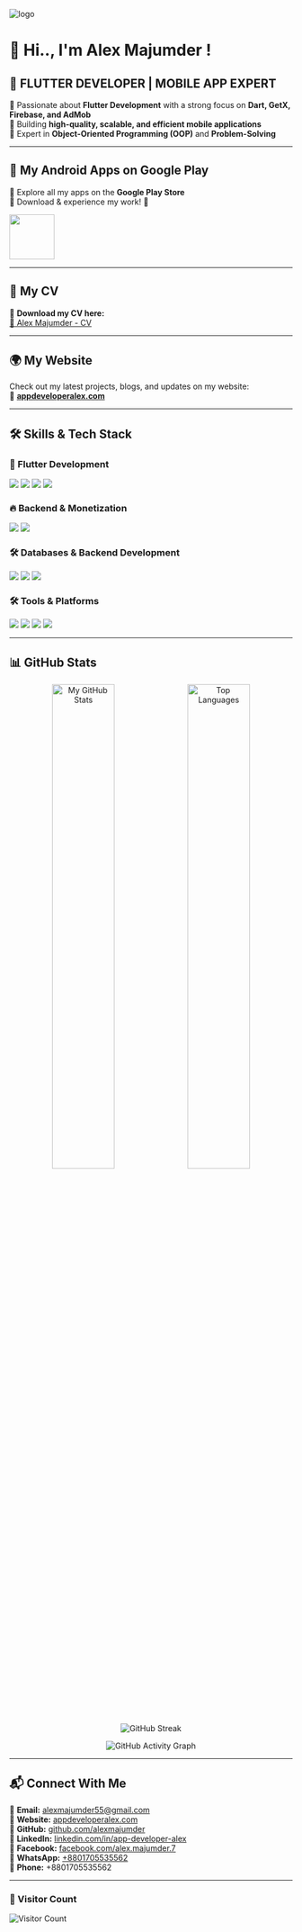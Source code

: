 ![logo](https://appdeveloperalex.com/image/cover.png)

# 👋 Hi.., I'm Alex Majumder !  

## 🚀 FLUTTER DEVELOPER | MOBILE APP EXPERT  

💙 Passionate about **Flutter Development** with a strong focus on **Dart, GetX, Firebase, and AdMob**  
🚀 Building **high-quality, scalable, and efficient mobile applications**  
🔹 Expert in **Object-Oriented Programming (OOP)** and **Problem-Solving**  

---

## 📱 My Android Apps on Google Play  
🔹 Explore all my apps on the **Google Play Store**  
🔹 Download & experience my work! 🚀  

<p align="left">
  <a href="https://play.google.com/store/apps/dev?id=7494758014422700465">
    <img src="https://upload.wikimedia.org/wikipedia/commons/7/78/Google_Play_Store_badge_EN.svg" height="80">
  </a>
</p>

---

## 📄 My CV  
🔹 **Download my CV here:**  
[📄 Alex Majumder - CV](https://appdeveloperalex.com/cv.pdf)  

---

## 🌍 My Website  
Check out my latest projects, blogs, and updates on my website:  
🔗 **[appdeveloperalex.com](https://appdeveloperalex.com/)**  

---

## 🛠️ Skills & Tech Stack  

### **💙 Flutter Development**  
<p align="left">
  <img src="https://img.shields.io/badge/Flutter-02569B?style=for-the-badge&logo=flutter&logoColor=white"/>
  <img src="https://img.shields.io/badge/Dart-0175C2?style=for-the-badge&logo=dart&logoColor=white"/>
  <img src="https://img.shields.io/badge/OOP-Important?style=for-the-badge&logo=oop&logoColor=white"/>
  <img src="https://img.shields.io/badge/GetX-4CAF50?style=for-the-badge&logo=getx&logoColor=white"/>
</p>

### **🔥 Backend & Monetization**  
<p align="left">
  <img src="https://img.shields.io/badge/Firebase-FFCA28?style=for-the-badge&logo=firebase&logoColor=white"/>
  <img src="https://img.shields.io/badge/AdMob-EA4335?style=for-the-badge&logo=googleadmob&logoColor=white"/>
</p>

### **🛠️ Databases & Backend Development**  
<p align="left">
  <img src="https://img.shields.io/badge/SQLite-003B57?style=for-the-badge&logo=sqlite&logoColor=white"/>
  <img src="https://img.shields.io/badge/MySQL-4479A1?style=for-the-badge&logo=mysql&logoColor=white"/>
  <img src="https://img.shields.io/badge/PHP-777BB4?style=for-the-badge&logo=php&logoColor=white"/>
</p>

### **🛠️ Tools & Platforms**  
<p align="left">
  <img src="https://img.shields.io/badge/Git-F05032?style=for-the-badge&logo=git&logoColor=white"/>
  <img src="https://img.shields.io/badge/GitHub-181717?style=for-the-badge&logo=github&logoColor=white"/>
  <img src="https://img.shields.io/badge/VS%20Code-007ACC?style=for-the-badge&logo=visual-studio-code&logoColor=white"/>
  <img src="https://img.shields.io/badge/Android%20Studio-3DDC84?style=for-the-badge&logo=android-studio&logoColor=white"/>
</p>

---

## 📊 GitHub Stats  

<p align="center">
  <img alt="My GitHub Stats" width="47%" src="https://github-readme-stats.vercel.app/api?username=alexmajumder&show_icons=true&theme=github_dark"/>
  <img alt="Top Languages" width="47%" src="https://github-readme-stats.vercel.app/api/top-langs/?username=alexmajumder&layout=compact&theme=github_dark"/>
</p>

<p align="center">
  <img alt="GitHub Streak" src="https://github-readme-streak-stats.herokuapp.com/?user=alexmajumder&theme=github_dark"/>
</p>

<p align="center">
  <img alt="GitHub Activity Graph" src="https://github-readme-activity-graph.vercel.app/graph?username=alexmajumder&bg_color=0d1117&color=58a6ff&line=58a6ff&point=ffffff&area=true&hide_border=true"/>
</p>

---

## 📬 Connect With Me  
🔹 **Email:** alexmajumder55@gmail.com  
🔹 **Website:** [appdeveloperalex.com](https://appdeveloperalex.com/)  
🔹 **GitHub:** [github.com/alexmajumder](https://github.com/alexmajumder)  
🔹 **LinkedIn:** [linkedin.com/in/app-developer-alex](https://www.linkedin.com/in/app-developer-alex/)  
🔹 **Facebook:** [facebook.com/alex.majumder.7](https://www.facebook.com/alex.majumder.7)    
🔹 **WhatsApp:** [+8801705535562](https://wa.me/8801705535562)  
🔹 **Phone:** +8801705535562  

---

### **🎯 Visitor Count**  
![Visitor Count](https://visitcount.itsvg.in/api?id=alexmajumder&icon=0&color=0)
